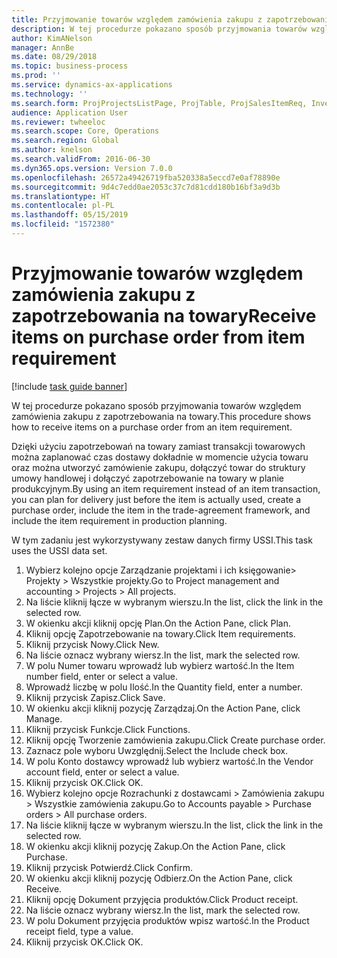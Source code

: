 ```yaml
---
title: Przyjmowanie towarów względem zamówienia zakupu z zapotrzebowania na towary
description: W tej procedurze pokazano sposób przyjmowania towarów względem zamówienia zakupu z zapotrzebowania na towary.
author: KimANelson
manager: AnnBe
ms.date: 08/29/2018
ms.topic: business-process
ms.prod: ''
ms.service: dynamics-ax-applications
ms.technology: ''
ms.search.form: ProjProjectsListPage, ProjTable, ProjSalesItemReq, InventItemIdLookupSimple, PurchCreateFromSalesOrder, VendAccountItemLookup, PurchTable, PurchEditLines
audience: Application User
ms.reviewer: twheeloc
ms.search.scope: Core, Operations
ms.search.region: Global
ms.author: knelson
ms.search.validFrom: 2016-06-30
ms.dyn365.ops.version: Version 7.0.0
ms.openlocfilehash: 26572a49426719fba520338a5eccd7e0af78890e
ms.sourcegitcommit: 9d4c7edd0ae2053c37c7d81cdd180b16bf3a9d3b
ms.translationtype: HT
ms.contentlocale: pl-PL
ms.lasthandoff: 05/15/2019
ms.locfileid: "1572380"
---
```

# <a name="receive-items-on-purchase-order-from-item-requirement"></a><span data-ttu-id="92192-103">Przyjmowanie towarów względem zamówienia zakupu z zapotrzebowania na towary</span><span class="sxs-lookup"><span data-stu-id="92192-103">Receive items on purchase order from item requirement</span></span>

[!include [task guide banner](../../includes/task-guide-banner.md)]

<span data-ttu-id="92192-104">W tej procedurze pokazano sposób przyjmowania towarów względem zamówienia zakupu z zapotrzebowania na towary.</span><span class="sxs-lookup"><span data-stu-id="92192-104">This procedure shows how to receive items on a purchase order from an item requirement.</span></span>

<span data-ttu-id="92192-105">Dzięki użyciu zapotrzebowań na towary zamiast transakcji towarowych można zaplanować czas dostawy dokładnie w momencie użycia towaru oraz można utworzyć zamówienie zakupu, dołączyć towar do struktury umowy handlowej i dołączyć zapotrzebowanie na towary w planie produkcyjnym.</span><span class="sxs-lookup"><span data-stu-id="92192-105">By using an item requirement instead of an item transaction, you can plan for delivery just before the item is actually used, create a purchase order, include the item in the trade-agreement framework, and include the item requirement in production planning.</span></span> 

<span data-ttu-id="92192-106">W tym zadaniu jest wykorzystywany zestaw danych firmy USSI.</span><span class="sxs-lookup"><span data-stu-id="92192-106">This task uses the USSI data set.</span></span>

1. <span data-ttu-id="92192-107">Wybierz kolejno opcje Zarządzanie projektami i ich księgowanie> Projekty > Wszystkie projekty.</span><span class="sxs-lookup"><span data-stu-id="92192-107">Go to Project management and accounting > Projects > All projects.</span></span>
2. <span data-ttu-id="92192-108">Na liście kliknij łącze w wybranym wierszu.</span><span class="sxs-lookup"><span data-stu-id="92192-108">In the list, click the link in the selected row.</span></span>
3. <span data-ttu-id="92192-109">W okienku akcji kliknij opcję Plan.</span><span class="sxs-lookup"><span data-stu-id="92192-109">On the Action Pane, click Plan.</span></span>
4. <span data-ttu-id="92192-110">Kliknij opcję Zapotrzebowanie na towary.</span><span class="sxs-lookup"><span data-stu-id="92192-110">Click Item requirements.</span></span>
5. <span data-ttu-id="92192-111">Kliknij przycisk Nowy.</span><span class="sxs-lookup"><span data-stu-id="92192-111">Click New.</span></span>
6. <span data-ttu-id="92192-112">Na liście oznacz wybrany wiersz.</span><span class="sxs-lookup"><span data-stu-id="92192-112">In the list, mark the selected row.</span></span>
7. <span data-ttu-id="92192-113">W polu Numer towaru wprowadź lub wybierz wartość.</span><span class="sxs-lookup"><span data-stu-id="92192-113">In the Item number field, enter or select a value.</span></span>
8. <span data-ttu-id="92192-114">Wprowadź liczbę w polu Ilość.</span><span class="sxs-lookup"><span data-stu-id="92192-114">In the Quantity field, enter a number.</span></span>
9. <span data-ttu-id="92192-115">Kliknij przycisk Zapisz.</span><span class="sxs-lookup"><span data-stu-id="92192-115">Click Save.</span></span>
10. <span data-ttu-id="92192-116">W okienku akcji kliknij pozycję Zarządzaj.</span><span class="sxs-lookup"><span data-stu-id="92192-116">On the Action Pane, click Manage.</span></span>
11. <span data-ttu-id="92192-117">Kliknij przycisk Funkcje.</span><span class="sxs-lookup"><span data-stu-id="92192-117">Click Functions.</span></span>
12. <span data-ttu-id="92192-118">Kliknij opcję Tworzenie zamówienia zakupu.</span><span class="sxs-lookup"><span data-stu-id="92192-118">Click Create purchase order.</span></span>
13. <span data-ttu-id="92192-119">Zaznacz pole wyboru Uwzględnij.</span><span class="sxs-lookup"><span data-stu-id="92192-119">Select the Include check box.</span></span>
14. <span data-ttu-id="92192-120">W polu Konto dostawcy wprowadź lub wybierz wartość.</span><span class="sxs-lookup"><span data-stu-id="92192-120">In the Vendor account field, enter or select a value.</span></span>
15. <span data-ttu-id="92192-121">Kliknij przycisk OK.</span><span class="sxs-lookup"><span data-stu-id="92192-121">Click OK.</span></span>
16. <span data-ttu-id="92192-122">Wybierz kolejno opcje Rozrachunki z dostawcami > Zamówienia zakupu > Wszystkie zamówienia zakupu.</span><span class="sxs-lookup"><span data-stu-id="92192-122">Go to Accounts payable > Purchase orders > All purchase orders.</span></span>
17. <span data-ttu-id="92192-123">Na liście kliknij łącze w wybranym wierszu.</span><span class="sxs-lookup"><span data-stu-id="92192-123">In the list, click the link in the selected row.</span></span>
18. <span data-ttu-id="92192-124">W okienku akcji kliknij pozycję Zakup.</span><span class="sxs-lookup"><span data-stu-id="92192-124">On the Action Pane, click Purchase.</span></span>
19. <span data-ttu-id="92192-125">Kliknij przycisk Potwierdź.</span><span class="sxs-lookup"><span data-stu-id="92192-125">Click Confirm.</span></span>
20. <span data-ttu-id="92192-126">W okienku akcji kliknij pozycję Odbierz.</span><span class="sxs-lookup"><span data-stu-id="92192-126">On the Action Pane, click Receive.</span></span>
21. <span data-ttu-id="92192-127">Kliknij opcję Dokument przyjęcia produktów.</span><span class="sxs-lookup"><span data-stu-id="92192-127">Click Product receipt.</span></span>
22. <span data-ttu-id="92192-128">Na liście oznacz wybrany wiersz.</span><span class="sxs-lookup"><span data-stu-id="92192-128">In the list, mark the selected row.</span></span>
23. <span data-ttu-id="92192-129">W polu Dokument przyjęcia produktów wpisz wartość.</span><span class="sxs-lookup"><span data-stu-id="92192-129">In the Product receipt field, type a value.</span></span>
24. <span data-ttu-id="92192-130">Kliknij przycisk OK.</span><span class="sxs-lookup"><span data-stu-id="92192-130">Click OK.</span></span>

